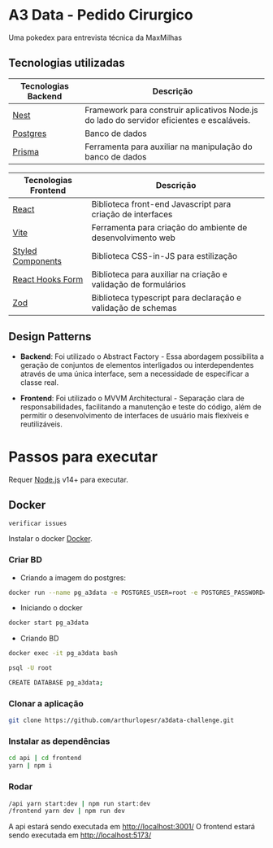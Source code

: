 
# A3 Data - Pedido Cirurgico

Uma pokedex para entrevista técnica da MaxMilhas

## Tecnologias utilizadas

| Tecnologias Backend| Descrição  |
|--|--|
| [Nest](https://docs.nestjs.com/)  | Framework para construir aplicativos Node.js do lado do servidor eficientes e escaláveis.|
| [Postgres](https://www.postgresql.org/) | Banco de dados |
| [Prisma](https://polished.js.org/) |Ferramenta para auxiliar na manipulação do banco de dados  |

| Tecnologias Frontend| Descrição  |
|--|--|
| [React](https://pt-br.reactjs.org/)  |  Biblioteca front-end Javascript para criação de interfaces |
| [Vite](https://vitejs.dev/) | Ferramenta para criação do ambiente de desenvolvimento web |
| [Styled Components](https://styled-components.com/)| Biblioteca CSS-in-JS para estilização |
| [React Hooks Form](https://www.react-hook-form.com/) | Biblioteca para auxiliar na criação e validação de formulários  |
| [Zod](https://zod.dev/) | Biblioteca typescript para declaração e validação de schemas  |

## Design Patterns
* <b>Backend</b>: Foi utilizado o Abstract Factory - Essa abordagem possibilita a geração de conjuntos de elementos interligados ou interdependentes através de uma única interface, sem a necessidade de especificar a classe real.

* <b>Frontend</b>: Foi utilizado o MVVM Architectural  - Separação clara de responsabilidades, facilitando a manutenção e teste do código, além de permitir o desenvolvimento de interfaces de usuário mais flexíveis e reutilizáveis.



# Passos para executar
Requer [Node.js](https://nodejs.org/) v14+ para executar.

## Docker
`verificar issues` 

Instalar o docker [Docker](https://www.docker.com/).

### Criar BD

* Criando a imagem do postgres:
```sh
docker run --name pg_a3data -e POSTGRES_USER=root -e POSTGRES_PASSWORD=root -p 5432:5432 -d postgres
```

* Iniciando o docker
```sh
docker start pg_a3data
```

* Criando BD

```sh
docker exec -it pg_a3data bash
```


```sh
psql -U root
```

```sh
CREATE DATABASE pg_a3data;
```

### Clonar a aplicação
```sh
git clone https://github.com/arthurlopesr/a3data-challenge.git
```
### Instalar as dependências
```sh
cd api | cd frontend
yarn | npm i
```

### Rodar
```sh
/api yarn start:dev | npm run start:dev
/frontend yarn dev | npm run dev
```
A api estará sendo executada em [http://localhost:3001/](http://localhost:3001/)
O frontend estará sendo executada em [http://localhost:5173/](http://localhost:5173/)
